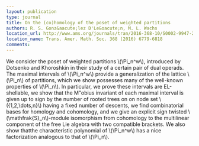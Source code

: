```yaml
---
layout: publication
type: journal
title: On the (co)homology of the poset of weighted partitions
authors: R. S. Gonz&aacute;lez D'Le&oacute;n, M. L. Wachs
location_url: http://www.ams.org/journals/tran/2016-368-10/S0002-9947-2016-06483-1/
location_name: Trans. Amer. Math. Soc. 368 (2016) 6779-6818 
comments: 
--- 
```



We consider the poset of weighted partitions \\(\Pi_n^w\\),  introduced by Dotsenko and Khoroshkin in 
their study of a certain pair of dual operads.   The maximal intervals of  \\(\Pi_n^w\\) provide a 
generalization of the lattice \\(\Pi_n\\) of  partitions,  which we show possesses many of the
well-known properties of \\(\Pi_n\\). In particular,  we prove these intervals are EL-shellable, 
we show that the M\"obius invariant of each maximal interval is given up to sign by the number of
rooted trees on on node set \\(\{1,2,\dots,n\}\\) having a fixed number of descents,  we
find combinatorial bases for homology and cohomology, and we give an explicit sign twisted
\\(\mathfrak{S}_n\\)-module isomorphism from cohomology to the multilinear component of the free 
Lie algebra with two compatible brackets.  We  also show thatthe characteristic polynomial of 
\\(\Pi_n^w\\) has a nice factorization analogous to that of  \\(\Pi_n\\).